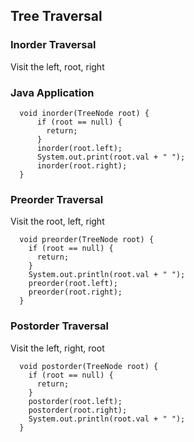 ## Tree Traversal #

### Inorder Traversal ###

Visit the left, root, right

### Java Application ###

```
  void inorder(TreeNode root) {
      if (root == null) {
        return;
      }
      inorder(root.left); 
      System.out.print(root.val + " ");
      inorder(root.right);
  }
```  

### Preorder Traversal ###

Visit the root, left, right

```
  void preorder(TreeNode root) {
    if (root == null) {
      return;
    }
    System.out.println(root.val + " ");
    preorder(root.left);
    preorder(root.right);
  }
```

### Postorder Traversal ###

Visit the left, right, root 

```
  void postorder(TreeNode root) {
    if (root == null) {
      return;
    }
    postorder(root.left);
    postorder(root.right);
    System.out.println(root.val + " ");
  }
```
